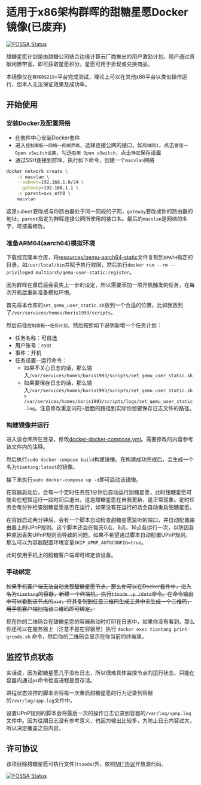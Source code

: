 # 适用于x86架构群晖的甜糖星愿Docker镜像(已废弃)

[![FOSSA Status](https://app.fossa.com/api/projects/git%2Bgithub.com%2Fboris1993%2Ftiantang-x86-docker.svg?type=shield)](https://app.fossa.com/projects/git%2Bgithub.com%2Fboris1993%2Ftiantang-x86-docker?ref=badge_shield)

甜糖星愿计划是由甜糖公司结合边缘计算云厂商推出的用户激励计划。用户通过贡献闲置带宽，即可获取星愿积分。星愿可用于折现或兑换商品。

本镜像仅在`群晖DS218+`平台完成测试，理论上可以在其他x86平台以类似操作运行，但本人无法保证效果及成功率。

## 开始使用

### 安装Docker及配置网络

- 在套件中心安装Docker套件
- 进入`控制面板`--`网络`--`网络界面`，选择连接公网的接口，如`局域网1`，点击`管理`--`Open vSwitch设置`，勾选`启用 Open vSwitch`，点击`确定`保存设置
- 通过SSH连接到群晖，执行如下命令，创建一个`macvlan`网络

```bash
docker network create \
    -d macvlan \
    --subnet=192.168.1.0/24 \
    --gateway=192.168.1.1 \
    -o parent=ovs_eth0 \
    macvlan
```

这里`subnet`要改成与你路由器处于同一网段的子网，`gateway`要改成你的路由器的地址，`parent`指定为群晖连接公网所使用的接口名。最后的`macvlan`是网络的名字，可按需修改。

### 准备ARM64(aarch64)模拟环境

下载或克隆本仓库，将[resources/qemu-aarch64-static](resources/qemu-aarch64-static)文件复制到`$PATH`指定的目录，如`/usr/local/bin`并赋予执行权限，然后执行`docker run --rm --privileged multiarch/qemu-user-static:register`。

因为群晖在重启后会丢失上一步的设定，所以需要添加一项开机触发的任务，在每次开机后重新准备模拟环境。

首先将本仓库的`set_qemu_user_static.sh`放到一个合适的位置，比如我放到了`/var/services/homes/boris1993/scripts`。

然后前往`控制面板`--`任务计划`，然后按照如下说明新增一个任务计划：

- 任务名称：可自选
- 用户账号：root
- 事件：开机
- 任务设置--运行命令：
  - 如果不关心日志的话，那么输入`/var/services/homes/boris1993/scripts/set_qemu_user_static.sh`
  - 如果要保存日志的话，那么输入`/var/services/homes/boris1993/scripts/set_qemu_user_static.sh > /var/services/homes/boris1993/scripts/logs/set_qemu_user_static.log`。注意修改重定向符`>`后面的路径到实际你想要保存日志文件的路径。

### 构建镜像并运行

进入该仓库所在目录，修改[docker-docker-compose.yml](docker-docker-compose.yml)。需要修改的内容参考该文件内的注释。

然后执行`sudo docker-compose build`构建镜像。在构建成功完成后，会生成一个名为`tiantang:latest`的镜像。

接下来执行`sudo docker-compose up -d`即可启动该镜像。

在容器启动后，会有一个定时任务在1分钟后自动运行甜糖星愿，此时甜糖星愿可能会在短暂运行一段时间后退出，这是甜糖星愿在自我更新，是正常现象。定时任务会每分钟检查甜糖星愿是否在运行，如果没有在运行的话会自动重启甜糖星愿。

在容器启动两分钟后，会有一个脚本自动检查甜糖星愿监听的端口，并自动配置路由器上的UPnP规则。这个脚本还会在每天0点、8点、16点各运行一次，以防因各种原因丢失UPnP规则而导致的问题。如果不希望通过脚本自动配置UPnP规则，那么可以为容器配置环境变量`SKIP_UPNP_AUTOCONFIG=true`。

此时使用手机上的甜糖客户端即可绑定该设备。

### 手动绑定

~~如果手机客户端无法自动发现甜糖星愿节点，那么你可以在Docker套件中，进入名为`tiantang`的容器，新建一个终端机，执行`ttnode -p /data`命令。在命令输出中可以看到该节点的`uid`，将其复制到任意二维码生成工具中来生成一个二维码，用手机客户端扫描该二维码即可绑定。~~

现在你的二维码会在甜糖星愿的容器启动时打印在日志中，如果你没有看到，那么你还可以在服务器上（注意不是在容器里）执行 `docker exec tiantang print-qrcode.sh` 命令，然后你的二维码会显示在你当前的终端里。

## 监控节点状态

实话说，因为甜糖星愿几乎没有日志，所以很难具体监控节点的运行状态，只能在容器内通过`ps`命令检查进程是否存活。

进程状态监控的脚本会将每一次重启甜糖星愿的行为记录到容器的`/var/log/app.log`文件中。

设置UPnP规则的脚本会将最后一次的操作日志记录到容器的`/var/log/upnp.log`文件中。因为往期日志没有参考意义，也因为输出比较多，为防止日志内容过大，所以决定覆盖之前内容。

## 许可协议

该项目除甜糖星愿可执行文件(`ttnode`)外，依照[MIT协议](LICENSE)开放源代码。

[![FOSSA Status](https://app.fossa.com/api/projects/git%2Bgithub.com%2Fboris1993%2Ftiantang-x86-docker.svg?type=large)](https://app.fossa.com/projects/git%2Bgithub.com%2Fboris1993%2Ftiantang-x86-docker?ref=badge_large)
